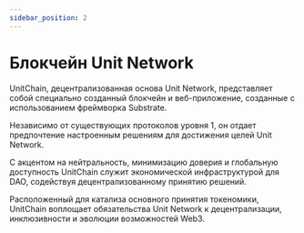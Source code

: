 ```yaml
---
sidebar_position: 2
---
```


# Блокчейн Unit Network

UnitChain, децентрализованная основа Unit Network, представляет собой специально созданный блокчейн и веб-приложение, созданные с использованием фреймворка Substrate.

Независимо от существующих протоколов уровня 1, он отдает предпочтение настроенным решениям для достижения целей Unit Network.

С акцентом на нейтральность, минимизацию доверия и глобальную доступность UnitChain служит экономической инфраструктурой для DAO, содействуя децентрализованному принятию решений.

Расположенный для катализа основного принятия токеномики, UnitChain воплощает обязательства Unit Network к децентрализации, инклюзивности и эволюции возможностей Web3.
